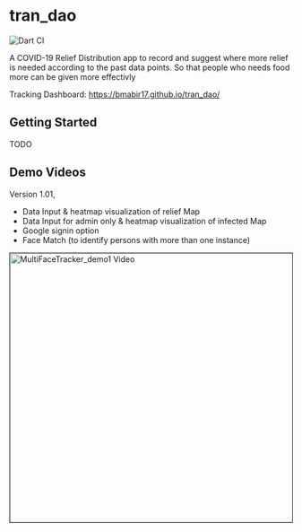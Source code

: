 # tran_dao
![Dart CI](https://github.com/bmabir17/tran_dao/workflows/Dart%20CI/badge.svg?branch=master)

A COVID-19 Relief Distribution app to record and suggest where more relief is needed according to the past data points.
So that people who needs food more can be given more effectivly

Tracking Dashboard: https://bmabir17.github.io/tran_dao/



## Getting Started

TODO


## Demo Videos

Version 1.01, 
- Data Input & heatmap visualization of relief Map
- Data Input for admin only & heatmap visualization of infected Map
- Google signin option
- Face Match (to identify persons with more than one instance)

<a href="https://www.youtube.com/embed/Ikq4sFqcCWU 
" target="_blank"><img src="http://img.youtube.com/vi/Ikq4sFqcCWU/0.jpg" 
alt="MultiFaceTracker_demo1 Video" width="640" height="480" border="1" /></a>
